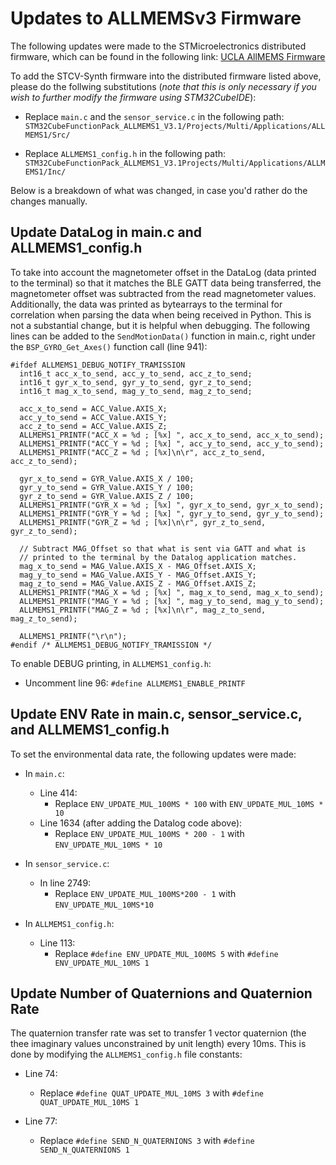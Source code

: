 # Updates to ALLMEMSv3 Firmware

The following updates were made to the STMicroelectronics distributed firmware, which can be found in the following link: [UCLA AllMEMS Firmware](www.st.com/content/st_com/en/premium-content/sensortile-curriculum-fp-sns-allmems1_firmware_zip.html)

To add the STCV-Synth firmware into the distributed firmware listed above, please do the follwing substitutions (*note that this is only necessary if you wish to further modify the firmware using STM32CubeIDE*):

* Replace `main.c` and the `sensor_service.c` in the following path: `STM32CubeFunctionPack_ALLMEMS1_V3.1/Projects/Multi/Applications/ALLMEMS1/Src/`

* Replace `ALLMEMS1_config.h` in the following path: `STM32CubeFunctionPack_ALLMEMS1_V3.1Projects/Multi/Applications/ALLMEMS1/Inc/`


Below is a breakdown of what was changed, in case you'd rather do the changes manually.


## Update DataLog in main.c and ALLMEMS1_config.h

To take into account the magnetometer offset in the DataLog (data printed to the terminal) so that it matches the BLE GATT data being transferred, the magnetometer offset was subtracted from the read magnetometer values. Additionally, the data was printed as bytearrays to the terminal for correlation when parsing the data when being received in Python. This is not a substantial change, but it is helpful when debugging. The following lines can be added to the `SendMotionData()` function in main.c, right under the `BSP_GYRO_Get_Axes()` function call (line 941):

```
#ifdef ALLMEMS1_DEBUG_NOTIFY_TRAMISSION
  int16_t acc_x_to_send, acc_y_to_send, acc_z_to_send;
  int16_t gyr_x_to_send, gyr_y_to_send, gyr_z_to_send;
  int16_t mag_x_to_send, mag_y_to_send, mag_z_to_send;

  acc_x_to_send = ACC_Value.AXIS_X;
  acc_y_to_send = ACC_Value.AXIS_Y;
  acc_z_to_send = ACC_Value.AXIS_Z;
  ALLMEMS1_PRINTF("ACC_X = %d ; [%x] ", acc_x_to_send, acc_x_to_send);
  ALLMEMS1_PRINTF("ACC_Y = %d ; [%x] ", acc_y_to_send, acc_y_to_send);
  ALLMEMS1_PRINTF("ACC_Z = %d ; [%x]\n\r", acc_z_to_send, acc_z_to_send);

  gyr_x_to_send = GYR_Value.AXIS_X / 100;
  gyr_y_to_send = GYR_Value.AXIS_Y / 100;
  gyr_z_to_send = GYR_Value.AXIS_Z / 100;
  ALLMEMS1_PRINTF("GYR_X = %d ; [%x] ", gyr_x_to_send, gyr_x_to_send);
  ALLMEMS1_PRINTF("GYR_Y = %d ; [%x] ", gyr_y_to_send, gyr_y_to_send);
  ALLMEMS1_PRINTF("GYR_Z = %d ; [%x]\n\r", gyr_z_to_send, gyr_z_to_send);

  // Subtract MAG_Offset so that what is sent via GATT and what is
  // printed to the terminal by the Datalog application matches.
  mag_x_to_send = MAG_Value.AXIS_X - MAG_Offset.AXIS_X;
  mag_y_to_send = MAG_Value.AXIS_Y - MAG_Offset.AXIS_Y;
  mag_z_to_send = MAG_Value.AXIS_Z - MAG_Offset.AXIS_Z;
  ALLMEMS1_PRINTF("MAG_X = %d ; [%x] ", mag_x_to_send, mag_x_to_send);
  ALLMEMS1_PRINTF("MAG_Y = %d ; [%x] ", mag_y_to_send, mag_y_to_send);
  ALLMEMS1_PRINTF("MAG_Z = %d ; [%x]\n\r", mag_z_to_send, mag_z_to_send);

  ALLMEMS1_PRINTF("\r\n");
#endif /* ALLMEMS1_DEBUG_NOTIFY_TRAMISSION */
```

To enable DEBUG printing, in `ALLMEMS1_config.h`:
* Uncomment line 96: `#define ALLMEMS1_ENABLE_PRINTF`


## Update ENV Rate in main.c, sensor_service.c, and ALLMEMS1_config.h

To set the environmental data rate, the following updates were made:

* In `main.c`:
    * Line 414:
        * Replace `ENV_UPDATE_MUL_100MS * 100` with `ENV_UPDATE_MUL_10MS * 10`
    * Line 1634 (after adding the Datalog code above):
        * Replace `ENV_UPDATE_MUL_100MS * 200 - 1` with `ENV_UPDATE_MUL_10MS * 10`

* In `sensor_service.c`:
    * In line 2749:
        * Replace `ENV_UPDATE_MUL_100MS*200 - 1` with `ENV_UPDATE_MUL_10MS*10`

* In `ALLMEMS1_config.h`:
    * Line 113:
        * Replace `#define ENV_UPDATE_MUL_100MS 5` with `#define ENV_UPDATE_MUL_10MS 1`


## Update Number of Quaternions and Quaternion Rate

The quaternion transfer rate was set to transfer 1 vector quaternion (the thee imaginary values unconstrained by unit length) every 10ms. This is done by modifying the `ALLMEMS1_config.h` file constants:

* Line 74:
    * Replace `#define QUAT_UPDATE_MUL_10MS 3` with `#define QUAT_UPDATE_MUL_10MS 1`

* Line 77:
    * Replace `#define SEND_N_QUATERNIONS 3` with `#define SEND_N_QUATERNIONS 1`
